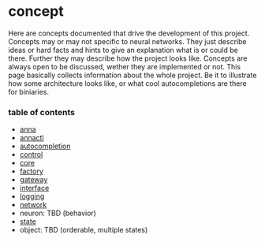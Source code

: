 # concept
Here are concepts documented that drive the development of this project.
Concepts may or may not specific to neural networks. They just describe ideas
or hard facts and hints to give an explanation what is or could be there.
Further they may describe how the project looks like. Concepts are always open
to be discussed, wether they are implemented or not. This page basically
collects information about the whole project. Be it to illustrate how some
architecture looks like, or what cool autocompletions are there for biniaries.

### table of contents
- [anna](anna.md)
- [annactl](annactl.md)
- [autocompletion](autocompletion.md)
- [control](control.md)
- [core](core.md)
- [factory](factory.md)
- [gateway](gateway.md)
- [interface](interface.md)
- [logging](logging.md)
- [network](network.md)
- neuron: TBD (behavior)
- [state](state.md)
- object: TBD (orderable, multiple states)
